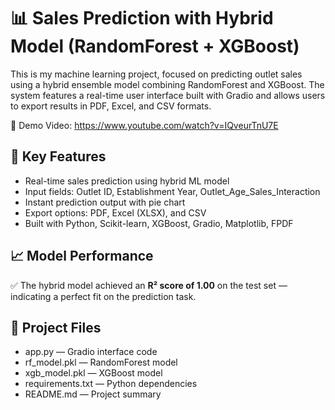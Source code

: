 
# 📊 Sales Prediction with Hybrid Model (RandomForest + XGBoost)

This is my  machine learning project, focused on predicting outlet sales using a hybrid ensemble model combining RandomForest and XGBoost. The system features a real-time user interface built with Gradio and allows users to export results in PDF, Excel, and CSV formats.

🎥 Demo Video: https://www.youtube.com/watch?v=IQveurTnU7E  

## 🚀 Key Features

- Real-time sales prediction using hybrid ML model  
- Input fields: Outlet ID, Establishment Year, Outlet_Age_Sales_Interaction  
- Instant prediction output with pie chart  
- Export options: PDF, Excel (XLSX), and CSV  
- Built with Python, Scikit-learn, XGBoost, Gradio, Matplotlib, FPDF


## 📈 Model Performance

✅ The hybrid model achieved an **R² score of 1.00** on the test set — indicating a perfect fit on the prediction task.


## 📁 Project Files

- app.py — Gradio interface code  
- rf_model.pkl — RandomForest model  
- xgb_model.pkl — XGBoost model  
- requirements.txt — Python dependencies  
- README.md — Project summary





